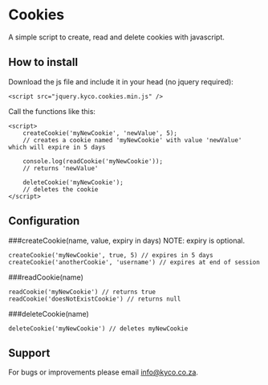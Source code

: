 Cookies
=======

A simple script to create, read and delete cookies with javascript.


How to install
--------------

Download the js file and include it in your head (no jquery required):

    <script src="jquery.kyco.cookies.min.js" />

Call the functions like this:

    <script>
        createCookie('myNewCookie', 'newValue', 5);
        // creates a cookie named 'myNewCookie' with value 'newValue' which will expire in 5 days
        
        console.log(readCookie('myNewCookie'));
        // returns 'newValue'
        
        deleteCookie('myNewCookie');
        // deletes the cookie
    </script>


Configuration
-------------

###createCookie(name, value, expiry in days)
NOTE: expiry is optional.

    createCookie('myNewCookie', true, 5) // expires in 5 days
    createCookie('anotherCookie', 'username') // expires at end of session

###readCookie(name)

    readCookie('myNewCookie') // returns true
    readCookie('doesNotExistCookie') // returns null

###deleteCookie(name)

    deleteCookie('myNewCookie') // deletes myNewCookie


Support
-------

For bugs or improvements please email info@kyco.co.za.
